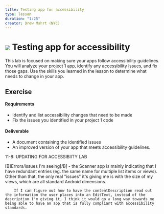 ```yaml
---
title: Testing app for accessibility
type: lesson
duration: "1:25"
creator: Drew Mahrt (NYC)
---
```



# ![](https://ga-dash.s3.amazonaws.com/production/assets/logo-9f88ae6c9c3871690e33280fcf557f33.png) Testing app for accessibility

This lab is focused on making sure your apps follow accessibility guidelines. You will analyze your project 1 app, identify any accessibility issues, and fix those gaps. Use the skills you learned in the lesson to determine what needs to change in your app.

## Exercise

#### Requirements  

* Identify and list accessibility changes that need to be made
* Fix the issues you identified in your project 1 code

#### Deliverable

- A document containing the identified issues
- An improved version of your app that meets accessibility guidelines.


11-8: UPDATING FOR ACCESSIBIITY LAB

[B]Errors/issues I'm seeing[/B] - the Scanner app is mainly indicating that I have redundant entries (eg. the same name for multiple list items or views). Other than that, the only real "issues" it's giving me is with the size of my views, which are all standard Android dimensions. 

        If I can figure out how to have the contentDescription read out the information the user places into an EditText, instead of the description I'm giving it, I think it would go a long way towards me being able to have an app that is fully compliant with accessibility standards.
